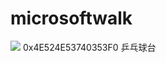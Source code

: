 
 # microsoftwalk

![](https://github.com/nondejus/formula-microsoft/blob/main/ArtBoard%20Image%20(134).jpg)
0x4E524E53740353F0    乒乓球台
